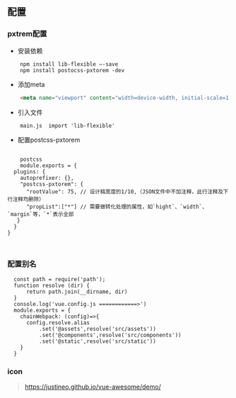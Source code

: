 ## 配置
### pxtrem配置
+ 安装依赖
```shell
    npm install lib-flexible –-save
    npm install postocss-pxtorem -dev
```
+ 添加meta
```html
    <meta name="viewport" content="width=device-width, initial-scale=1.0">

```

+ 引入文件

```
    main.js  import 'lib-flexible'
```

+ 配置postcss-pxtorem
```shell
   
    postcss
    module.exports = {
  plugins: {
    autoprefixer: {},
    "postcss-pxtorem": {
      "rootValue": 75, // 设计稿宽度的1/10,（JSON文件中不加注释，此行注释及下行注释均删除）
      "propList":["*"] // 需要做转化处理的属性，如`hight`、`width`、`margin`等，`*`表示全部
   }
  }
}



```

### 配置别名

```shell
  const path = require('path');
  function resolve (dir) {
      return path.join(__dirname, dir)
  }
  console.log('vue.config.js ============>')
  module.exports = {
    chainWebpack: (config)=>{
      config.resolve.alias
          .set('@assets',resolve('src/assets'))
          .set('@components',resolve('src/components'))
          .set('@static',resolve('src/static'))
    }
  }

```

### icon
> https://justineo.github.io/vue-awesome/demo/



